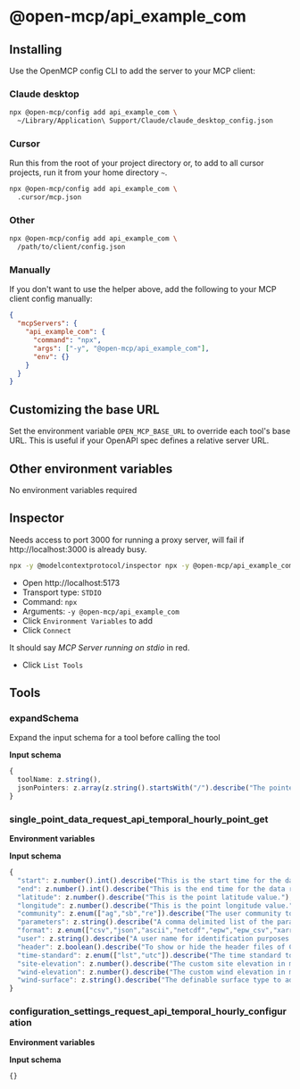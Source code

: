 # @open-mcp/api_example_com

## Installing

Use the OpenMCP config CLI to add the server to your MCP client:

### Claude desktop

```bash
npx @open-mcp/config add api_example_com \
  ~/Library/Application\ Support/Claude/claude_desktop_config.json
```

### Cursor

Run this from the root of your project directory or, to add to all cursor projects, run it from your home directory `~`.

```bash
npx @open-mcp/config add api_example_com \
  .cursor/mcp.json
```

### Other

```bash
npx @open-mcp/config add api_example_com \
  /path/to/client/config.json
```

### Manually

If you don't want to use the helper above, add the following to your MCP client config manually:

```json
{
  "mcpServers": {
    "api_example_com": {
      "command": "npx",
      "args": ["-y", "@open-mcp/api_example_com"],
      "env": {}
    }
  }
}
```

## Customizing the base URL

Set the environment variable `OPEN_MCP_BASE_URL` to override each tool's base URL. This is useful if your OpenAPI spec defines a relative server URL.

## Other environment variables

No environment variables required

## Inspector

Needs access to port 3000 for running a proxy server, will fail if http://localhost:3000 is already busy.

```bash
npx -y @modelcontextprotocol/inspector npx -y @open-mcp/api_example_com
```

- Open http://localhost:5173
- Transport type: `STDIO`
- Command: `npx`
- Arguments: `-y @open-mcp/api_example_com`
- Click `Environment Variables` to add
- Click `Connect`

It should say _MCP Server running on stdio_ in red.

- Click `List Tools`

## Tools

### expandSchema

Expand the input schema for a tool before calling the tool

**Input schema**

```ts
{
  toolName: z.string(),
  jsonPointers: z.array(z.string().startsWith("/").describe("The pointer to the JSON schema object which needs expanding")).describe("A list of JSON pointers"),
}
```

### single_point_data_request_api_temporal_hourly_point_get

**Environment variables**



**Input schema**

```ts
{
  "start": z.number().int().describe("This is the start time for the data request formatted as YYYYMMDD."),
  "end": z.number().int().describe("This is the end time for the data request formatted as YYYYMMDD."),
  "latitude": z.number().describe("This is the point latitude value."),
  "longitude": z.number().describe("This is the point longitude value."),
  "community": z.enum(["ag","sb","re"]).describe("The user community to return units for."),
  "parameters": z.string().describe("A comma delimited list of the parameter abbreviations."),
  "format": z.enum(["csv","json","ascii","netcdf","epw","epw_csv","xarray","sam","srw"]).describe("The response objects output format.").optional(),
  "user": z.string().describe("A user name for identification purposes.").optional(),
  "header": z.boolean().describe("To show or hide the header files of CSV and ASCII formats.").optional(),
  "time-standard": z.enum(["lst","utc"]).describe("The time standard to return timestamps for.").optional(),
  "site-elevation": z.number().describe("The custom site elevation in meters to produce the corrected atmospheric pressure adjusted for elevation.").optional(),
  "wind-elevation": z.number().describe("The custom wind elevation in meters to produce the wind speed adjusted for elevation.").optional(),
  "wind-surface": z.string().describe("The definable surface type to adjusted the wind speed.").optional()
}
```

### configuration_settings_request_api_temporal_hourly_configuration

**Environment variables**



**Input schema**

```ts
{}
```
